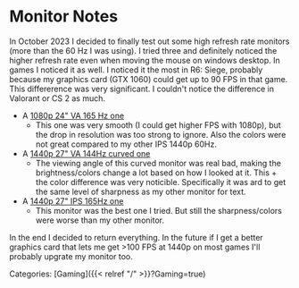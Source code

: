 # Monitor Notes

In October 2023 I decided to finally test out some high refresh rate monitors
(more than the 60 Hz I was using).
I tried three and definitely noticed the higher refresh rate even when moving
the mouse on windows desktop.
In games I noticed it as well.
I noticed it the most in R6: Siege, probably because my graphics card (GTX 1060)
could get up to 90 FPS in that game.
This differerence was very significant.
I couldn't notice the difference in Valorant or CS 2 as much.

 - A [1080p 24" VA 165 Hz one](https://www.amazon.com/dp/B09QW2G35J?ref=ppx_yo2ov_dt_b_product_details&th=1)
   - This one was very smooth (I could get higher FPS with 1080p), but the drop
     in resolution was too strong to ignore.
     Also the colors were not great compared to my other IPS 1440p 60Hz.
 - A [1440p 27" VA 144Hz curved one](https://www.amazon.com/dp/B0BGQCKWSM?ref=ppx_yo2ov_dt_b_product_details&th=1)
   - The viewing angle of this curved monitor was real bad, making the
     brightness/colors change a lot based on how I looked at it.
     This + the color difference was very noticible.
     Specifically it was ard to get the same level of sharpness as my other
     monitor for text.
 - A [1440p 27" IPS 165Hz one](https://www.amazon.com/dp/B0BRP5F2SB?ref=ppx_yo2ov_dt_b_product_details&th=1)
   - This monitor was the best one I tried.
     But still the sharpness/colors were worse than my other monitor.

In the end I decided to return everything.
In the future if I get a better graphics card that lets me get >100 FPS at 1440p
on most games I'll probably upgrate my monitor too.

Categories: [Gaming]({{< relref "/" >}}?Gaming=true)
